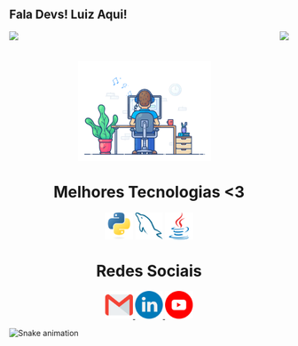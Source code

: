 ## Fala Devs! Luiz Aqui!

<div>
  
  <img  height="145em" src="https://github-readme-stats.vercel.app/api?username=oluuizfernando&show_icons=true&theme=react&include_all_commits=true&count_private=true"/>
  <img align="right" height="145em" src="https://github-readme-stats.vercel.app/api/top-langs/?username=oluuizfernando&layout=compact&langs_count=16&theme=react"/>
</div>
<br>

<div  align="center"> 
  <div style="display: inline_block"><br>
    <img align="center" height="180" alt="coding-time" src="coding.gif">
    <h1 align="center">Melhores Tecnologias <3</h1>
    <img align="center" height="50" width="50" alt="python-icon"  src="https://raw.githubusercontent.com/izumin5210/emojipack-for-devicon/master/png/python.png">
    <img align="center" height="50" width="50" alt="mysql-icon"  src="https://raw.githubusercontent.com/izumin5210/emojipack-for-devicon/master/png/mysql.png">
    <img align="center" height="50" width="50" alt="java-icon"  src="https://raw.githubusercontent.com/izumin5210/emojipack-for-devicon/master/png/java.png">
   </div>
    
  
  <h1 align="center">Redes Sociais</h1>
    <a href = "mailto: euluizfernando2001@gmail.com">
      <img width="50" src="gmail.png">
    </a>
    <a href = "www.linkedin.com/in/luizfernandotr/">
      <img width="50" src="linkedin.png">
    </a>
    <a href = "https://www.youtube.com/channel/UC3MAM4GFtpvHFjdBYXCnHGw">
      <img width="50" src="youtube.png">
    </a>
</div>
  
![Snake animation](https://github.com/LuigiGF/LuigiGF/blob/output/github-contribution-grid-snake.svg)
